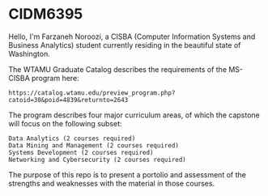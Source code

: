 # CIDM6395

Hello, I'm Farzaneh Noroozi, a CISBA (Computer Information Systems and Business Analytics) student currently residing in the beautiful state of Washington.

The WTAMU Graduate Catalog describes the requirements of the MS-CISBA program here:

	https://catalog.wtamu.edu/preview_program.php?catoid=30&poid=4839&returnto=2643

The program describes four major curriculum areas, of which the capstone will focus on the following subset:

	Data Analytics (2 courses required)
	Data Mining and Management (2 courses required)
	Systems Development (2 courses required)
	Networking and Cybersecurity (2 courses required) 

The purpose of this repo is to present a portolio and assessment of the strengths and weaknesses with the material in those courses.  
